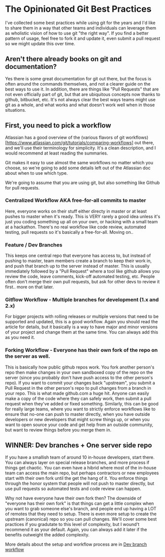 The Opinionated Git Best Practices
==================================

I've collected some best practices while using git for the years and I'd like to share them in a way that other teams and individuals can leverage them as wholistic vision of how to use git "the right way". If you find a better pattern of usage, feel free to fork it and update it, even submit a pull request so we might update this over time.

Aren't there already books on git and documentation?
---------------------------------
Yes there is some great documentation for git out there, but the focus is often around the commands themselves, and not a clearer guide on the best ways to use it. In addition, there are things like "Pull Requests" that are not even officially part of git, but that are ubiquitous concepts now thanks to github, bitbucket, etc. It's not always clear the best ways teams might use git as a whole, and what works and what doesn't work well when in those situations.

First, you need to pick a workflow
----------------------------------

Atlassian has a good overview of the (various flavors of git workflows)[https://www.atlassian.com/git/tutorials/comparing-workflows] out there, and we'll use their terminology for simplicity. It's a clean description, and I would recommend at least reading the summaries.

Git makes it easy to use almost the same workflows no matter which you choose, so we're going to add some details left out of the Atlassian doc about when to use which type.

We're going to assume that you are using git, but also something like Github for pull requests.

### Centralized Workflow AKA free-for-all commits to master
Here, everyone works on their stuff either directy in master or at least pushes to master when it's ready. This is VERY rarely a good idea unless it's just you coding something up all on your own, or hacking with a small team at a hackathon. There's no real workflow like code review, automated testing, pull requests so it's basically a free-for-all. Moving on..

### Feature / Dev Branches
This keeps one central repo that everyone has access to, but instead of pushing to master, team members create a branch to keep their work in, and push that branch up to the server instead of master. This is usually immediately followed by a "Pull Request" where a tool like github allows you review the code, leave comments, kick-off automated testing, etc. People often don't merge their own pull requests, but ask for other devs to review it first.. more on that later.

### Gitflow Workflow - Multiple branches for development (1.x and 2.x)
For bigger projects with rolling releases or multiple versions that need to be supported and updated, this is a good workflow. Again you should read the article for details, but it basically is a way to have major and minor versions of your project and change them at the same time. You can always add this as you need it.

### Forking Workflow - Everyone has their own fork of the repo on the server as well.
This is basically how public github repos work. You fork another person's repo then make changes in your own sandboxed copy of the repo on the server (since you probably don't have push access to the other person's repo). If you want to commit your changes back "upstream", you submit a Pull Request in the other person's repo to pull changes from a branch in your repo. This is what made github.com a huge hit. Anyone can easily make a copy of the code where they can safely work, then submit a pull request when they've added or fixed something. Similarly, this can be good for really large teams, where you want to strictly enforce workflows like to ensure that no-one can push to master directly, when you have outside developers or new developers that might screw things up, or when you want to open source your code and get help from an outside community, but want to review things before you merge them in.

WINNER: Dev branches + One server side repo
--------------------

If you have a smallish team of around 10 in-house developers, start there. You can always layer on special release branches, and more process if things get chaotic. You can even have a hibrid where most of the in-house team can access the main repo, but perhaps contractors or new employees start with their own fork until the get the hang of it. You enforce things through the honor system that people will not push to master directly, but use pull requests so automated tests and code review can happen.

Why not have everyone have their own fork then? The downside of "everyone has their own fork" is that things can get a little complex when you want to grab someone else's branch, and people end up having a LOT of remotes that they need to setup.  There is even more setup to create the upstream (canonical) repo so you can pull changes. We'll cover some best practices if you gradutate to this level of complexity, but I wound't recommend it as your default. Again, you can always add it later if the benefits outweight the added complexity.

More details about the setup and workflow process are in [Dev branch workflow](./workflow.md)
